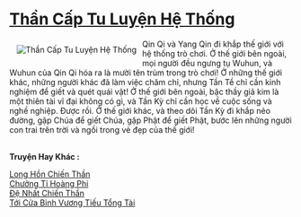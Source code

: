 <a href="https://truyentiki.com/than-cap-tu-luyen-he-thong.31707/" title="Thần Cấp Tu Luyện Hệ Thống"><h1>Thần Cấp Tu Luyện Hệ Thống</h1></a><div style="display:table"><img align="right" style="float: left; padding: 10px;" src="https://truyentiki.com/a/img/str/src/31707.jpg" alt="Thần Cấp Tu Luyện Hệ Thống">Qin Qi và Yang Qin đi khắp thế giới với hệ thống trò chơi. Ở thế giới bên ngoài, mọi người đều ngưng tụ Wuhun, và Wuhun của Qin Qi hóa ra là mười tên trùm trong trò chơi! Ở những thế giới khác, những người khác đã làm việc chăm chỉ, nhưng Tần Tề chỉ cần kinh nghiệm để giết và quét quái vật! Ở thế giới bên ngoài, bậc thầy giả kim là một thiên tài vĩ đại không có gì, và Tần Kỳ chỉ cần học về cuộc sống và nghề nghiệp. Được rồi. Ở thế giới khác, và theo dõi Tần Kỳ đi khắp nẻo đường, gặp Chúa để giết Chúa, gặp Phật để giết Phật, bước lên những người con trai trên trời và ngồi trong vẻ đẹp của thế giới!</div><p><br><b>Truyện Hay Khác :</b></p><a href="https://truyentiki.com/long-hon-chien-than.31706/" alt="Long Hồn Chiến Thần">Long Hồn Chiến Thần</a><br/><a href="https://github.com/nownovels/truyenhay/tree/master/truyenhay/30371/README.md" alt="Chưởng Tỉ Hoàng Phi">Chưởng Tỉ Hoàng Phi</a><br/><a href="https://truyentiki.wordpress.com/2020/06/08/de-nhat-chien-than/" alt="Đệ Nhất Chiến Thần">Đệ Nhất Chiến Thần</a><br/><a href="https://truyentiki.wordpress.com/2020/06/08/toi-cua-binh-vuong-tieu-tong-tai/" alt="Tới Cửa Binh Vương Tiếu Tổng Tài">Tới Cửa Binh Vương Tiếu Tổng Tài</a><br/>